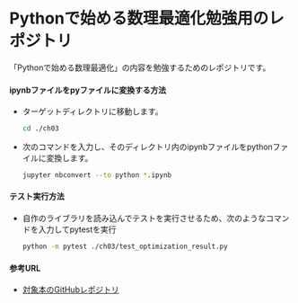 # Pythonで始める数理最適化勉強用のレポジトリ
「Pythonで始める数理最適化」の内容を勉強するためのレポジトリです。
 #### ipynbファイルをpyファイルに変換する方法
  - ターゲットディレクトリに移動します。
    ```bash
    cd ./ch03
    ```
  - 次のコマンドを入力し、そのディレクトリ内のipynbファイルをpythonファイルに変換します。
    ```bash
    jupyter nbconvert --to python *.ipynb
    ```
 #### テスト実行方法
  - 自作のライブラリを読み込んでテストを実行させるため、次のようなコマンドを入力してpytestを実行
    ```bash
    python -m pytest ./ch03/test_optimization_result.py 
    ```
 #### 参考URL
  - [対象本のGitHubレポジトリ](https://github.com/ohmsha/PyOptBook)
